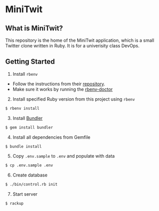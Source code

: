 # MiniTwit

## What is MiniTwit?

This repository is the home of the MiniTwit application, which is a small Twitter clone written in Ruby. It is for a univerisity class DevOps.

## Getting Started

1. Install `rbenv`

* Follow the instructions from their [repository](https://github.com/rbenv/rbenv#basic-github-checkout).
* Make sure it works by running the [rbenv-doctor](https://github.com/rbenv/rbenv-installer/blob/master/bin/rbenv-doctor)

2. Install specified Ruby version from this project using `rbenv`

```bash
$ rbenv install
```

3. Install [Bundler](https://bundler.io/)

```bash
$ gem install bundler
```

4. Install all dependencies from Gemfile

```bash
$ bundle install
```

5. Copy `.env.sample` to `.env` and populate with data

```bash
$ cp .env.sample .env
```

6. Create database

```bash
$ ./bin/control.rb init
```

7. Start server

```bash
$ rackup
```

